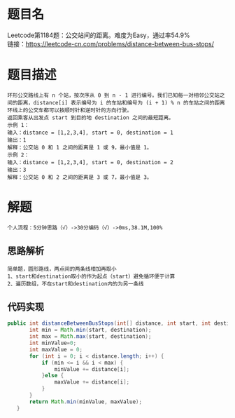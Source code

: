 # 题目名
Leetcode第1184题：公交站间的距离。难度为Easy，通过率54.9%  
链接：https://leetcode-cn.com/problems/distance-between-bus-stops/
# 题目描述
    环形公交路线上有 n 个站，按次序从 0 到 n - 1 进行编号。我们已知每一对相邻公交站之间的距离，distance[i] 表示编号为 i 的车站和编号为 (i + 1) % n 的车站之间的距离
    环线上的公交车都可以按顺时针和逆时针的方向行驶。
    返回乘客从出发点 start 到目的地 destination 之间的最短距离。
    示例 1：
    输入：distance = [1,2,3,4], start = 0, destination = 1
    输出：1
    解释：公交站 0 和 1 之间的距离是 1 或 9，最小值是 1。
    示例 2：
    输入：distance = [1,2,3,4], start = 0, destination = 2
    输出：3
    解释：公交站 0 和 2 之间的距离是 3 或 7，最小值是 3。
# 解题
    个人流程：5分钟思路（√）->30分编码（√）->0ms,38.1M,100%
## 思路解析
    简单题，圆形路线，两点间的两条线相加再取小
    1、start和destination取小的作为起点（start）避免循环便于计算
    2、遍历数组，不在start和destination内的为另一条线

## 代码实现  
```java
public int distanceBetweenBusStops(int[] distance, int start, int destination) {
       int min = Math.min(start, destination);
       int max = Math.max(start, destination);
       int minValue=0;
       int maxValue = 0;
       for (int i = 0; i < distance.length; i++) {
           if (min <= i && i < max) {
               minValue += distance[i];
           }else {
               maxValue += distance[i];
           }
       }
       return Math.min(minValue, maxValue);
   }
```
